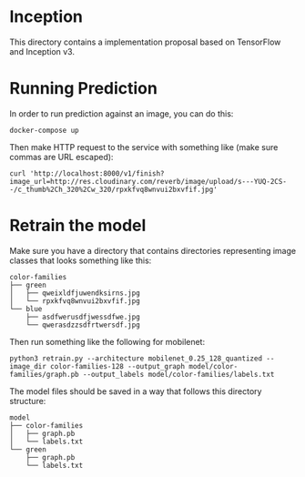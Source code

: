 # Inception
This directory contains a  implementation proposal based on TensorFlow and Inception v3.

# Running Prediction
In order to run prediction against an image, you can do this:

```
docker-compose up
```

Then make HTTP request to the service with something like (make sure commas are URL escaped):

```
curl 'http://localhost:8000/v1/finish?image_url=http://res.cloudinary.com/reverb/image/upload/s---YUQ-2CS--/c_thumb%2Ch_320%2Cw_320/rpxkfvq8wnvui2bxvfif.jpg'
```

# Retrain the model
Make sure you have a directory that contains directories representing image
classes that looks something like this:

```
color-families
├── green
│   ├── qweixldfjuwendksirns.jpg
│   └── rpxkfvq8wnvui2bxvfif.jpg
└── blue
    ├── asdfwerusdfjwessdfwe.jpg
    └── qwerasdzzsdfrtwersdf.jpg
```

Then run something like the following for mobilenet:

```
python3 retrain.py --architecture mobilenet_0.25_128_quantized --image_dir color-families-128 --output_graph model/color-families/graph.pb --output_labels model/color-families/labels.txt
```

The model files should be saved in a way that follows this directory structure:

```
model
├── color-families
│   ├── graph.pb
│   └── labels.txt
└── green
    ├── graph.pb
    └── labels.txt
```

